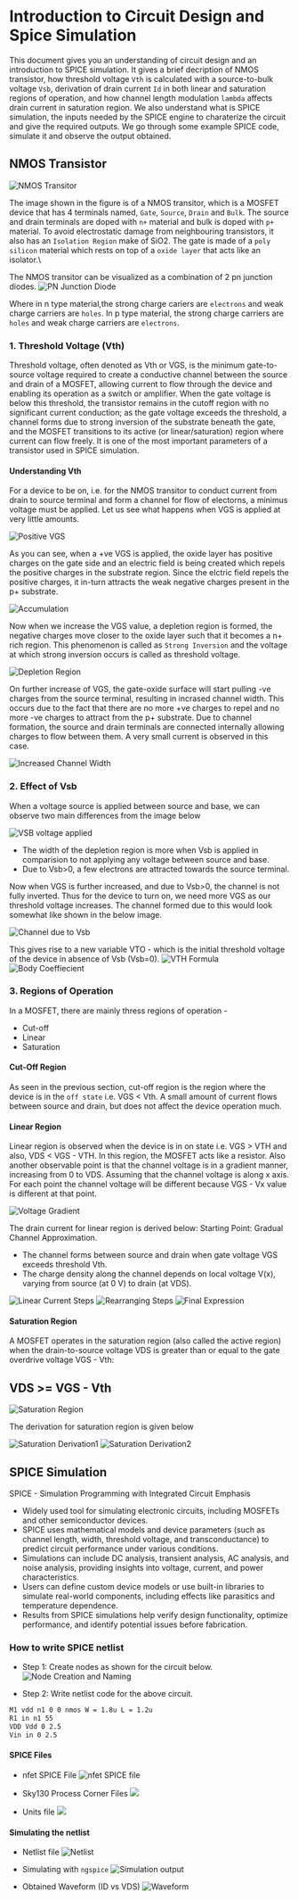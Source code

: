# Introduction to Circuit Design and Spice Simulation 
This document gives you an understanding of circuit design and an introduction to SPICE simulation. It gives a brief decription of NMOS transistor, how threshold voltage `Vth` is calculated with a source-to-bulk voltage `Vsb`, derivation of drain current `Id` in both linear and saturation regions of operation, and how channel length modulation `lambda` affects drain current in saturation region. We also understand what is SPICE simulation, the inputs needed by the SPICE engine to charaterize the circuit and give the required outputs. We go through some example SPICE code, simulate it and observe the output obtained. 

## NMOS Transistor

![NMOS Transitor](images/NMOS.png)

The image shown in the figure is of a NMOS transitor, which is a MOSFET device that has 4 terminals named, `Gate`, `Source`, `Drain` and `Bulk`. The source and drain terminals are doped with `n+` material and bulk is doped with `p+` material. To avoid electrostatic damage from neighbouring transistors, it also has an `Isolation Region` make of SiO2. The gate is made of a `poly silicon` material which rests on top of a `oxide layer` that acts like an isolator.\

The NMOS transitor can be visualized as a combination of 2 pn junction diodes.
![PN Junction Diode](images/pn%20junction%20diode.png)

Where in n type material,the strong charge cariers are `electrons` and weak charge carriers are `holes`. In p type material, the strong charge carriers are `holes` and weak charge carriers are `electrons`.

### 1. Threshold Voltage (Vth)
Threshold voltage, often denoted as Vth or VGS, is the minimum gate-to-source voltage required to create a conductive channel between the source and drain of a MOSFET, allowing current to flow through the device and enabling its operation as a switch or amplifier. When the gate voltage is below this threshold, the transistor remains in the cutoff region with no significant current conduction; as the gate voltage exceeds the threshold, a channel forms due to strong inversion of the substrate beneath the gate, and the MOSFET transitions to its active (or linear/saturation) region where current can flow freely. It is one of the most important parameters of a transistor used in SPICE simulation.

#### Understanding Vth
For a device to be on, i.e. for the NMOS transitor to conduct current from drain to source terminal and form a channel for flow of electorns, a minimus voltage must be applied. Let us see what happens when VGS is applied at very little amounts. 

![Positive VGS](images/positive%20VGS.png)

As you can see, when a +ve VGS is applied, the oxide layer has positive charges on the gate side and an electric field is being created which repels the positive charges in the substrate region. Since the elctric field repels the positive charges, it in-turn attracts the weak negative charges present in the p+ substrate. 

![Accumulation](images/accumulation.png)

Now when we increase the VGS value, a depletion region is formed, the negative charges move closer to the oxide layer such that it becomes a n+ rich region. This phenomenon is called as `Strong Inversion` and the voltage at which strong inversion occurs is called as threshold voltage. 

![Depletion Region](images/Depletion%20region%20.png)

On further increase of VGS, the gate-oxide surface will start pulling -ve charges from the source terminal, resulting in incrased channel width. This occurs due to the fact that there are no more +ve charges to repel and no more -ve charges to attract from the p+ substrate. Due to channel formation, the source and drain terminals are connected internally allowing charges to flow between them. A very small current is observed in this case.

![Increased Channel Width](images/Increased%20channel%20width.png)

### 2. Effect of Vsb 
When a voltage source is applied between source and base, we can observe two main differences from the image below

![VSB voltage applied](images/VSB%20applied%20.png)

- The width of the depletion region is more when Vsb is applied in comparision to not applying any voltage between source and base. 
- Due to Vsb>0, a few electrons are attracted towards the source terminal.

Now when VGS is further increased, and due to Vsb>0, the channel is not fully inverted. Thus for the device to turn on, we need more VGS as our threshold voltage increases. The channel formed due to this would look somewhat like shown in the below image.

![Channel due to Vsb](images/Channel%20due%20to%20VSB%20.png)

This gives rise to a new variable VTO - which is the initial threshold voltage of the device in absence of Vsb (Vsb=0).
![VTH Formula](images/VTH%20formula%20.png)
![Body Coeffiecient](images/body%20coefficient%20.png)

### 3. Regions of Operation
In a MOSFET, there are mainly thress regions of operation - 
- Cut-off
- Linear 
- Saturation 

#### Cut-Off Region
As seen in the previous section, cut-off region is the region where the device is in the `off state` i.e. VGS < Vth. A small amount of current flows between source and drain, but does not affect the device operation much. 

#### Linear Region 
Linear region is observed when the device is in on state i.e. VGS > VTH and also, VDS < VGS - VTH. In this region, the MOSFET acts like a resistor. Also another observable point is that the channel voltage is in a gradient manner, increasing from 0 to VDS. Assuming that the channel voltage is along x axis. For each point the channel voltage will be different because VGS - Vx value is different at that point. 

![Voltage Gradient](images/Voltage%20Gradient.png)

The drain current for linear region is derived below:
Starting Point: Gradual Channel Approximation. 
- The channel forms between source and drain when gate voltage VGS exceeds threshold Vth.
- The charge density along the channel depends on local voltage V(x), varying from source (at 0 V) to drain (at VDS).

![Linear Current Steps](images/Linear%20current%20steps.png)
![Rearranging Steps](images/Rearranging%20linear%20current%20.png)
![Final Expression](images/Linear%20Current%20equation.png)

#### Saturation Region 
A MOSFET operates in the saturation region (also called the active region) when the drain-to-source voltage VDS is greater than or equal to the gate overdrive voltage VGS - Vth:
## VDS >= VGS - Vth

![Saturation Region](images/Saturation%20Region%20.png)

The derivation for saturation region is given below 

![Saturation Derivation1](images/Satruation%20region%20derivation.png)
![Saturation Derivation2](images/Saturation%20Region%20Derivation2.png)

## SPICE Simulation 
SPICE - Simulation Programming with Integrated Circuit Emphasis 
- Widely used tool for simulating electronic circuits, including MOSFETs and other semiconductor devices.
- SPICE uses mathematical models and device parameters (such as channel length, width, threshold voltage, and transconductance) to predict circuit performance under various conditions.
- Simulations can include DC analysis, transient analysis, AC analysis, and noise analysis, providing insights into voltage, current, and power characteristics.
- Users can define custom device models or use built-in libraries to simulate real-world components, including effects like parasitics and temperature dependence.
- Results from SPICE simulations help verify design functionality, optimize performance, and identify potential issues before fabrication.

### How to write SPICE netlist
- Step 1: Create nodes as shown for the circuit below.
![Node Creation and Naming](images/node%20creation%20.png)

- Step 2: Write netlist code for the above circuit. 

```bash
M1 vdd n1 0 0 nmos W = 1.8u L = 1.2u
R1 in n1 55
VDD Vdd 0 2.5
Vin in 0 2.5
```

#### SPICE Files
- nfet SPICE File
![nfet SPICE file](/images/nfet%20spice%20file.png)

- Sky130 Process Corner Files
![](/images/models%20with%20different%20corners.png)

- Units file
![](/images/all.spice%20file.png)

#### Simulating the netlist
- Netlist file 
![Netlist](images/Spice%20Netlist.png)

- Simulating with `ngspice`
![Simulation output](images/Simulation%20Output.png)

- Obtained Waveform (ID vs VDS)
![Waveform](images/Id%20vs%20VDS.png)



